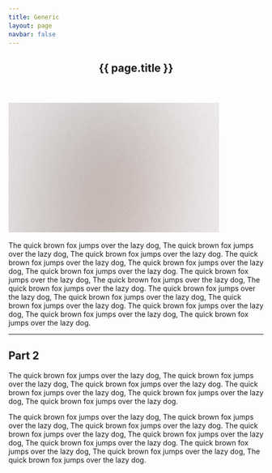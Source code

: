 ```yaml
---
title: Generic
layout: page
navbar: false
---
```


<section>
  <header class="main"><h1>{{ page.title }}</h1></header>
  <span class="image main"><img src="images/pic01.jpg" alt="" /></span>
  <p>
    The quick brown fox jumps over the lazy dog, The quick brown fox jumps over the lazy dog, The quick brown fox jumps over the lazy dog.
    The quick brown fox jumps over the lazy dog, The quick brown fox jumps over the lazy dog, The quick brown fox jumps over the lazy dog.
    The quick brown fox jumps over the lazy dog, The quick brown fox jumps over the lazy dog, The quick brown fox jumps over the lazy dog.
    The quick brown fox jumps over the lazy dog, The quick brown fox jumps over the lazy dog, The quick brown fox jumps over the lazy dog.
    The quick brown fox jumps over the lazy dog, The quick brown fox jumps over the lazy dog, The quick brown fox jumps over the lazy dog.
  </p>

  <hr class="major" />
  <h2>Part 2</h2>
  <p>
    The quick brown fox jumps over the lazy dog, The quick brown fox jumps over the lazy dog, The quick brown fox jumps over the lazy dog.
    The quick brown fox jumps over the lazy dog, The quick brown fox jumps over the lazy dog, The quick brown fox jumps over the lazy dog.
  </p>
  <p>
    The quick brown fox jumps over the lazy dog, The quick brown fox jumps over the lazy dog, The quick brown fox jumps over the lazy dog.
    The quick brown fox jumps over the lazy dog, The quick brown fox jumps over the lazy dog, The quick brown fox jumps over the lazy dog.
    The quick brown fox jumps over the lazy dog, The quick brown fox jumps over the lazy dog, The quick brown fox jumps over the lazy dog.
  </p>
</section>